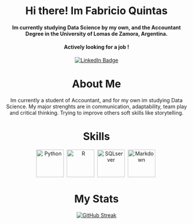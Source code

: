 <div id="badges" align="center">
  <h1>
    Hi there! Im Fabricio Quintas
    </h4><h4>
  Im currently studying Data Science by my own, and the Accountant Degree in the University of Lomas de Zamora, Argentina.
  </h4><h4>
  Actively looking for a job ! 
  </h4>
  <a href="https://www.linkedin.com/in/fabricio-quintas/">
    <img src="https://img.shields.io/badge/LinkedIn-blue?style=for-the-badge&logo=linkedin&logoColor=white" alt="LinkedIn Badge"/>
  </a>
<div/>

# About Me
  
  Im currently a student of Accountant, and for my own im studying Data Science.
  My major strenghts are in communication, adaptability, team play and critical thinking. Trying to improve others soft skills like storytelling.
  
# Skills
  
<div>
  <img src="https://cdn.jsdelivr.net/gh/devicons/devicon/icons/python/python-original-wordmark.svg" title="Python" width="75" height="75"/>&nbsp;
  <img src="https://cdn.jsdelivr.net/gh/devicons/devicon/icons/r/r-original.svg" title="R" width="75" height="75"/>&nbsp;
  <img src="https://cdn.jsdelivr.net/gh/devicons/devicon/icons/microsoftsqlserver/microsoftsqlserver-plain-wordmark.svg" title="SQLserver" width="75" height="75"/>&nbsp;
  <img src="https://cdn.jsdelivr.net/gh/devicons/devicon/icons/markdown/markdown-original.svg" title="Markdown" width="75" height="75"/>&nbsp;
  </div>

# My Stats
  
  [![GitHub Streak](http://github-readme-streak-stats.herokuapp.com?user=FabricioQuintas&theme=highcontrast&date_format=j%20M%5B%20Y%5D)](https://git.io/streak-stats)

<!---
FabricioQuintas/FabricioQuintas is a ✨ special ✨ repository because its `README.md` (this file) appears on your GitHub profile.
You can click the Preview link to take a look at your changes.
--->
